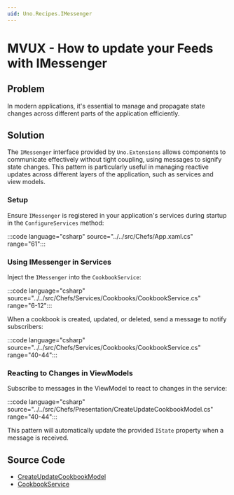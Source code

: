 ```yaml
---
uid: Uno.Recipes.IMessenger
---
```


# MVUX - How to update your Feeds with IMessenger

## Problem

In modern applications, it's essential to manage and propagate state changes across different parts of the application efficiently.

## Solution

The `IMessenger` interface provided by `Uno.Extensions` allows components to communicate effectively without tight coupling, using messages to signify state changes. This pattern is particularly useful in managing reactive updates across different layers of the application, such as services and view models.

### Setup

Ensure `IMessenger` is registered in your application's services during startup in the `ConfigureServices` method:

:::code language="csharp" source="../../src/Chefs/App.xaml.cs" range="61":::

### Using IMessenger in Services

Inject the `IMessenger` into the `CookbookService`:

:::code language="csharp" source="../../src/Chefs/Services/Cookbooks/CookbookService.cs" range="6-12":::

When a cookbook is created, updated, or deleted, send a message to notify subscribers:

:::code language="csharp" source="../../src/Chefs/Services/Cookbooks/CookbookService.cs" range="40-44":::

### Reacting to Changes in ViewModels

Subscribe to messages in the ViewModel to react to changes in the service:

:::code language="csharp" source="../../src/Chefs/Presentation/CreateUpdateCookbookModel.cs" range="40-44":::

This pattern will automatically update the provided `IState` property when a message is received.

## Source Code

- [CreateUpdateCookbookModel](https://github.com/unoplatform/uno.chefs/blob/e9a6daf64b4db7eb51b905cf666f2fddcb3986c2/src/Chefs/Presentation/CreateUpdateCookbookModel.cs#L51-L53)
- [CookbookService](https://github.com/unoplatform/uno.chefs/blob/92105f64923058b9ace3897bbea17cdb3b354fe9/src/Chefs/Services/Cookbooks/CookbookService.cs#L49)